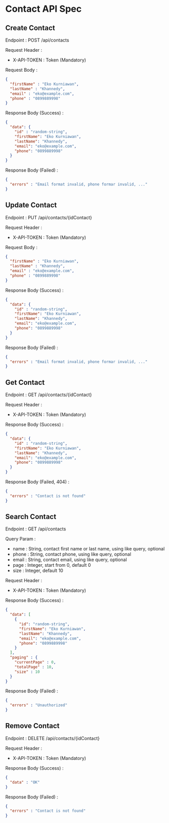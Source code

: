 # Contact API Spec

## Create Contact

Endpoint : POST /api/contacts

Request Header :

- X-API-TOKEN : Token (Mandatory)

Request Body :

```json
{
  "firstName" : "Eko Kurniawan",
  "lastName" : "Khannedy",
  "email" : "eko@example.com",
  "phone" : "0899889998"
}
```

Response Body (Success) : 

```json
{
  "data": {
    "id" : "random-string",
    "firstName": "Eko Kurniawan",
    "lastName": "Khannedy",
    "email": "eko@example.com",
    "phone": "0899889998"
  }
}
```

Response Body (Failed) :

```json
{
  "errors" : "Email format invalid, phone formar invalid, ..."
}
```

## Update Contact

Endpoint : PUT /api/contacts/{idContact}

Request Header :

- X-API-TOKEN : Token (Mandatory)

Request Body :

```json
{
  "firstName" : "Eko Kurniawan",
  "lastName" : "Khannedy",
  "email" : "eko@example.com",
  "phone" : "0899889998"
}
```

Response Body (Success) :

```json
{
  "data": {
    "id" : "random-string",
    "firstName": "Eko Kurniawan",
    "lastName": "Khannedy",
    "email": "eko@example.com",
    "phone": "0899889998"
  }
}
```

Response Body (Failed) :

```json
{
  "errors" : "Email format invalid, phone formar invalid, ..."
}
```

## Get Contact

Endpoint : GET /api/contacts/{idContact}

Request Header :

- X-API-TOKEN : Token (Mandatory)

Response Body (Success) :

```json
{
  "data": {
    "id" : "random-string",
    "firstName": "Eko Kurniawan",
    "lastName": "Khannedy",
    "email": "eko@example.com",
    "phone": "0899889998"
  }
}
```

Response Body (Failed, 404) :

```json
{
  "errors" : "Contact is not found"
}
```

## Search Contact

Endpoint : GET /api/contacts

Query Param :

- name : String, contact first name or last name, using like query, optional
- phone : String, contact phone, using like query, optional
- email : String, contact email, using like query, optional
- page : Integer, start from 0, default 0
- size : Integer, default 10

Request Header :

- X-API-TOKEN : Token (Mandatory)

Response Body (Success) :

```json
{
  "data": [
    {
      "id": "random-string",
      "firstName": "Eko Kurniawan",
      "lastName": "Khannedy",
      "email": "eko@example.com",
      "phone": "0899889998"
    }
  ],
  "paging" : {
    "currentPage" : 0,
    "totalPage" : 10,
    "size" : 10
  }
}
```

Response Body (Failed) :

```json
{
  "errors" : "Unauthorized"
}
```

## Remove Contact

Endpoint : DELETE /api/contacts/{idContact}

Request Header :

- X-API-TOKEN : Token (Mandatory)

Response Body (Success) :

```json
{
  "data" : "OK"
}
```

Response Body (Failed) :

```json
{
  "errors" : "Contact is not found"
}
```
